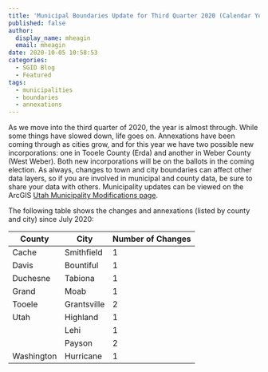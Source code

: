 ```yaml
---
title: 'Municipal Boundaries Update for Third Quarter 2020 (Calendar Year)'
published: false
author:
  display_name: mheagin
  email: mheagin
date: 2020-10-05 10:58:53
categories:
  - SGID Blog
  - Featured
tags:
  - municipalities
  - boundaries
  - annexations
---
```


As we move into the third quarter of 2020, the year is almost through. While some things have slowed down, life goes on. Annexations have been coming through as cities grow, and for this year we have two possible new incorporations: one in Tooele County (Erda) and another in Weber County (West Weber). Both new incorporations will be on the ballots in the coming election.
As always, changes to town and city boundaries can affect other data layers, so if you are involved in municipal and county data, be sure to share your data with others.
Municipality updates can be viewed on the ArcGIS [Utah Municipality Modifications page](https://www.arcgis.com/home/webmap/viewer.html?webmap=c5ab7e0fcd514f1a9db6b8dad55bba63).

The following table shows the changes and annexations (listed by county and city) since July 2020:

| County | City | Number of Changes |
| --- | --- | --- |
| Cache | Smithfield | 1 |
| Davis | Bountiful  | 1 |
| Duchesne | Tabiona | 1 |
| Grand | Moab | 1 |
| Tooele | Grantsville | 2 |
| Utah | Highland | 1 |
| | Lehi | 1 |
| | Payson | 2 |
| Washington | Hurricane | 1 |
